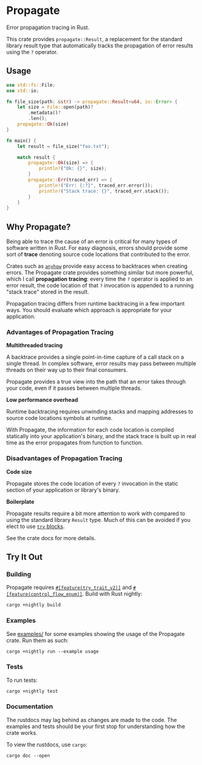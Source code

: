 # Propagate

Error propagation tracing in Rust.

This crate provides `propagate::Result`, a replacement for the standard
library result type that automatically tracks the propagation of error
results using the `?` operator.

## Usage

```rust
use std::fs::File;
use std::io;

fn file_size(path: &str) -> propagate::Result<u64, io::Error> {
    let size = File::open(path)?
        .metadata()?
        .len();
    propagate::Ok(size)
}

fn main() {
    let result = file_size("foo.txt");

    match result {
        propagate::Ok(size) => {
            println!("Ok: {}", size);
        }
        propagate::Err(traced_err) => {
            println!("Err: {:?}", traced_err.error());
            println!("Stack trace: {}", traced_err.stack());
        }
    }
}
```


## Why Propagate?

Being able to trace the cause of an error is critical for many types of
software written in Rust. For easy diagnosis, errors should provide some
sort of **trace** denoting source code locations that contributed to the
error.

Crates such as [`anyhow`][anyhow] provide easy access to backtraces when
creating errors. The Propagate crate provides something similar but more
powerful, which I call **propagation tracing**:
every time the `?` operator is applied to an error result, the code location
of that `?` invocation is appended to a running "stack trace" stored in the
result.

Propagation tracing differs from runtime backtracing in a few important
ways. You should evaluate which approach is appropriate for your
application.

[anyhow]: https://docs.rs/anyhow/latest/anyhow/

### Advantages of Propagation Tracing

**Multithreaded tracing**

A backtrace provides a single point-in-time capture of a call stack on a
single thread. In complex software, error results may pass between multiple
threads on their way up to their final consumers.

Propagate provides a true view into the path that an error takes
through your code, even if it passes between multiple threads.

**Low performance overhead**

Runtime backtracing requires unwinding stacks and mapping addresses to
source code locations symbols at runtime.

With Propagate, the information for each code location is compiled statically
into your application's binary, and the stack trace is built up in real time as
the error propagates from function to function.

### Disadvantages of Propagation Tracing

**Code size**

Propagate stores the code location of every `?` invocation in the static
section of your application or library's binary.

**Boilerplate**

Propagate results require a bit more attention to work with compared to using
the standard library `Result` type. Much of this can be avoided if you elect to
use [`try` blocks][try blocks].

See the crate docs for more details.

[try blocks]: https://doc.rust-lang.org/beta/unstable-book/language-features/try-blocks.html



## Try It Out

### Building

Propagate requires [`#[feature(try_trait_v2)]`][try] and
[`#[feature(control_flow_enum)]`][control]. Build with Rust nightly:

```txt
cargo +nightly build
```

[try]: https://github.com/rust-lang/rust/issues/84277
[control]: https://github.com/rust-lang/rust/issues/75744

### Examples

See [examples/](examples/) for some examples showing the usage of the
Propagate crate. Run them as such:

```txt
cargo +nightly run --example usage
```

### Tests

To run tests:

```txt
cargo +nightly test
```

### Documentation

The rustdocs may lag behind as changes are made to the code. The examples and
tests should be your first stop for understanding how the crate works.

To view the rustdocs, use `cargo`:

```txt
cargo doc --open
```